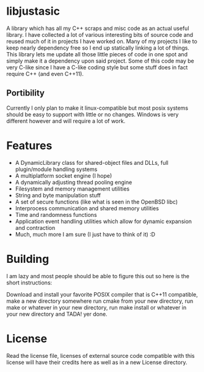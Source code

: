 libjustasic
===========

A library which has all my C++ scraps and misc code as an actual useful library.
I have collected a lot of various interesting bits of source code and reused much
of it in projects I have worked on. Many of my projects I like to keep nearly dependency
free so I end up statically linking a lot of things.
This library lets me update all those little pieces of code in one spot and simply
make it a dependency upon said project.
Some of this code may be very C-like since I have a C-like coding style but some stuff
does in fact require C++ (and even C++11).


Portibility
-----------

Currently I only plan to make it linux-compatible but most posix systems should be easy
to support with little or no changes. Windows is very different however and will require
a lot of work.



Features
=========

- A DynamicLibrary class for shared-object files and DLLs, full plugin/module handling systems
- A multiplatform socket engine (I hope)
- A dynamically adjusting thread pooling engine
- Filesystem and memory management utilities
- String and byte manipulation stuff
- A set of secure functions (like what is seen in the OpenBSD libc)
- Interprocess communication and shared memory utilities
- Time and randomness functions
- Application event handling utilities which allow for dynamic expansion and contraction
- Much, much more I am sure (I just have to think of it) :D


Building
========

I am lazy and most people should be able to figure this out so here is the short instructions:

Download and install your favorite POSIX compiler that is C++11 compatible, make a new directory somewhere
run cmake <your source dir> from your new directory, run make or whatever in your new directory, run make install
or whatever in your new directory and TADA! yer done.


License
=======

Read the license file, licenses of external source code compatible with this license will have their
credits here as well as in a new License directory.